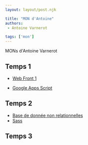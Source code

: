 ```yaml
---
layout: layout/post.njk

title: "MON d'Antoine"
authors:
 - Antoine Varnerot

tags: ['mon']
---
```


<!-- Début Résumé -->
MONs d'Antoine Varnerot

<!-- fin Résumé -->

## Temps 1

- [Web Front 1](./mons/web-front-1)

- [Google Apps Script](./mons/google-app-script)

## Temps 2

- [Base de donnée non relationnelles](./mons/bdd-non-relationnelles)
- [Sass](./mons/sass)
## Temps 3



